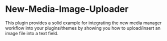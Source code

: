 New-Media-Image-Uploader
========================

This plugin provides a solid example for integrating the new media manager workflow into your plugins/themes by showing you how to upload/insert an image file into a text field.